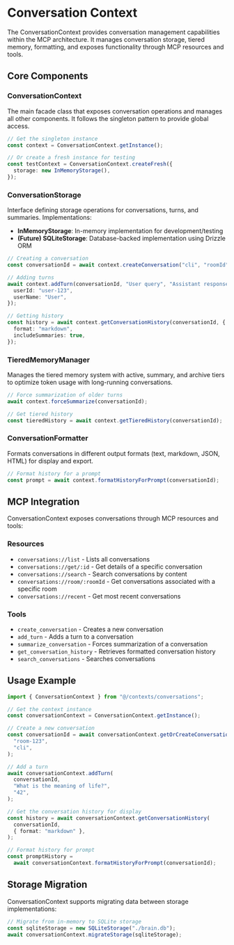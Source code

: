 # Conversation Context

The ConversationContext provides conversation management capabilities within the MCP architecture. It manages conversation storage, tiered memory, formatting, and exposes functionality through MCP resources and tools.

## Core Components

### ConversationContext

The main facade class that exposes conversation operations and manages all other components. It follows the singleton pattern to provide global access.

```typescript
// Get the singleton instance
const context = ConversationContext.getInstance();

// Or create a fresh instance for testing
const testContext = ConversationContext.createFresh({
  storage: new InMemoryStorage(),
});
```

### ConversationStorage

Interface defining storage operations for conversations, turns, and summaries. Implementations:

- **InMemoryStorage**: In-memory implementation for development/testing
- **(Future) SQLiteStorage**: Database-backed implementation using Drizzle ORM

```typescript
// Creating a conversation
const conversationId = await context.createConversation("cli", "roomId");

// Adding turns
await context.addTurn(conversationId, "User query", "Assistant response", {
  userId: "user-123",
  userName: "User",
});

// Getting history
const history = await context.getConversationHistory(conversationId, {
  format: "markdown",
  includeSummaries: true,
});
```

### TieredMemoryManager

Manages the tiered memory system with active, summary, and archive tiers to optimize token usage with long-running conversations.

```typescript
// Force summarization of older turns
await context.forceSummarize(conversationId);

// Get tiered history
const tieredHistory = await context.getTieredHistory(conversationId);
```

### ConversationFormatter

Formats conversations in different output formats (text, markdown, JSON, HTML) for display and export.

```typescript
// Format history for a prompt
const prompt = await context.formatHistoryForPrompt(conversationId);
```

## MCP Integration

ConversationContext exposes conversations through MCP resources and tools:

### Resources

- `conversations://list` - Lists all conversations
- `conversations://get/:id` - Get details of a specific conversation
- `conversations://search` - Search conversations by content
- `conversations://room/:roomId` - Get conversations associated with a specific room
- `conversations://recent` - Get most recent conversations

### Tools

- `create_conversation` - Creates a new conversation
- `add_turn` - Adds a turn to a conversation
- `summarize_conversation` - Forces summarization of a conversation
- `get_conversation_history` - Retrieves formatted conversation history
- `search_conversations` - Searches conversations

## Usage Example

```typescript
import { ConversationContext } from "@/contexts/conversations";

// Get the context instance
const conversationContext = ConversationContext.getInstance();

// Create a new conversation
const conversationId = await conversationContext.getOrCreateConversationForRoom(
  "room-123",
  "cli",
);

// Add a turn
await conversationContext.addTurn(
  conversationId,
  "What is the meaning of life?",
  "42",
);

// Get the conversation history for display
const history = await conversationContext.getConversationHistory(
  conversationId,
  { format: "markdown" },
);

// Format history for prompt
const promptHistory =
  await conversationContext.formatHistoryForPrompt(conversationId);
```

## Storage Migration

ConversationContext supports migrating data between storage implementations:

```typescript
// Migrate from in-memory to SQLite storage
const sqliteStorage = new SQLiteStorage("./brain.db");
await conversationContext.migrateStorage(sqliteStorage);
```

